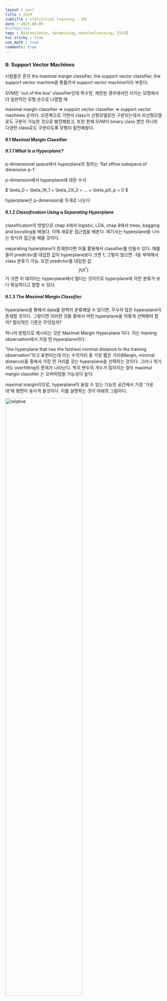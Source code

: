 ```yaml
---
layout : post
title : ISLR
subtitle : statistical learning - 9장
date : 2021-08-09
#categories:
tags : [datascience, datamining, machinelearning, ISLR]
toc_sticky : true
use_math : true
comments: true
---
```


### 9. Support Vector Machines

사람들은 흔히 the maximal margin classifier, the support vector classifier, the support vector machine을 통틀어서 support vector machine이라 부른다.

SVM은 'out of the box' classifier인데 특수한, 제한된 경우에서만 쓰이는 모형에서 더 일반적인 모형 순으로 나열할 때

maximal margin classifier => support vector classifier => support vector machines 순이다. 오른쪽으로 가면서 class가 선형모델로만 구분되는데서 비선형모델로도 구분이 가능한 것으로 발전해왔고, 또한 현재 SVM이 binary class 뿐만 아니라 다양한 class로도 구분되도록 모형이 발전해왔다.



#### 9.1 Maximal Margin Classifier



##### 9.1.1 What Is a Hyperplane?

p-dimensional space에서 hyperplane의 정의는 'flat affine subspace of dimension p-1'

p-dimension에서 hyperplane에 대한 수식

$
\beta_0 + \beta_1X_1 + \beta_2X_2 + ... + \beta_pX_p = 0
$

hyperplane은 p-dimension을 두개로 나눈다



##### 9.1.2 Classification Using a Separating Hyperplane 

classification의 방법으로 chap 4에서 logistic, LDA, chap 8에서 trees, bagging and boosting을 배웠다. 이제 새로운 접근법을 배운다. 여기서는 hyperplane을 나누는 방식의 접근을 배울 것이다.

separating hyperplane이 존재한다면 이를 활용해서 classifier를 만들수 있다. 예를들어 predictor를 대입한 값이 hyperplane보다 크면 1, 그렇지 않으면 -1을 부여해서 class 분류가 가능. 또한 predictor를 대입한 값 
$$
f(X^*)
$$
가 크면 이 데이터는 hyperplane에서 멀다는 것이므로 hyperplane에 의한 분류가 보다 확실하다고 말할 수 있다. 



##### 9.1.3 The Maximal Margin Classifier

hyperplane을 통해서 data를 완벽히 분류해낼 수 있다면, 무수히 많은 hyperplane이 존재할 것이다. 그렇다면 이러한 것들 중에서 어떤 hyperplane을 어떻게 선택해야 할까? 합리적인 기준은 무엇일까?

하나의 방법으로 제시되는 것은 Maximal Margin Hyperplane 이다. 이는 training observation에서 가장 먼 hyperplane이다. 

"the hyperplane that has the farthest minimal distance to the training observation"라고 표현되는데 이는 수직거리 중 가장 짧은 거리(Margin, minimal distance)들 중에서 가장 먼 거리를 갖는 hyperplane을 선택하는 것이다. 그러나 여기서도 overfitting의 문제가 나타난다. 특히 변수의 개수가 많아지는 경우 maximal margin classifier 는 오버피팅될 가능성이 높다. 

maximal margin이므로, hyperplane이 놓일 수 있는 가능한 공간에서 가장 '가운데'에 평면이 놓이게 될것이다.  이를 설명하는 것이 아래의 그림이다.

<img src='{{"/assets/img/islr9-1.png"| relative_url}}'  width="70%" height="70%" title="1" alt='relative'>

그림 아래 설명부분에 보면 support vector라는 것이 나온다. 왜 support vector인가?

우선 이들은 p 차원 공간안에 있는 벡터이며, 이 벡터가 아주 살짝만 움직여도 maximal margin hyperplane이 바뀔 수 있기 때문에 maximal margin hyperplane을 'support' 한다고 하여 support vector라고 명명된다. 

또한 maximal margin hyperplane은 support vector와 같은 일부 데이터에만 의존하기 때문에 hyperplane에서 멀리 떨어진 데이터가 움직이는 것은 hyperplane에 영향을 안준다. 



##### 9.1.4 Construction of the Maximal Margin Classifier

Maximal margin hyperplane은 optimization의 문제이다. 즉

$
Maximize_{\beta_0, \beta_1,...,\beta_p } M
$

$
subject \ \ to \sum^p \beta_j ^2 = 1
$

$
y_i(\beta_0 + \beta_1 x_{i1} + ... \beta_{p}x_{ip}) \geq M
$

세번째 조건은 분류가 올바르게 되었는지(M은 양수)이며 두번째 조건은 hyperplane의 경우 
$$
\beta_0 + \beta_1X_1 + \beta_2X_2 + ... + \beta_pX_p = 0
$$
이므로 평면을 만들때 해당되는 조건은 아니다. 다만, 이 조건으로 인해서 
$$
y_i(\beta_0 + \beta_1 x_{i1} + ... \beta_{p}x_{ip})
$$
가 margin을 나타내는 수직거리가 되고 이 값이 M 보다 크게 되는 최대의 M 값을 구하는 것은 결국 

Maximal Margin Hyperplane을 의미하는 것이다.

##### 9.1.5 The Non-separable Case

hyperplane을 만들 수 없는 경우?

soft-margin이라 불리는 class를 ''거의'' 나누는 hyperplane을 만드는 것이다.  이를 다음 장에서 support vector classifier로 배운다. 



#### 9.2 Support Vector Classifiers



##### 9.2.1 Overview of the Support Vector Classifier

(1) hyperplane을 통해 데이터를 완전히 분류할 수 없는 경우 존재

(2) 완전히 분류되더라도 오버피팅의 위험이 있거나, 아주 작은 변동에도 모델 자체가 크게 변할 위험 존재



==> soft margin을 활용해서 robustness를 달성하며, 소수의 데이터를 제외한 대부분의 데이터에서 더 좋은 성능을 가지도록 만들 수 있다.



이러한  방법을 책에서는 support vector classifier 혹은 soft margin classifier 라고 부른다. 

일부의 데이터에 대한 분류 오류(wrong side of the margin, wrong side of the hyperplane)를 감소하고 서라도 대부분의 데이터에서 훨씬 더 좋은 분류 성능을 가진다면 이러한 모델을 선택하게 될 것.

##### 9.2.2 Details of the Support Vector Classifier

support vector classifier의 식은 아래와 같다.

$
Maximize_{\beta_0, \beta_1,...,\beta_p,\epsilon_1,...,\epsilon_n } M
$

$subject \ \ to \sum^p \beta_j ^2 = 1$

$
y_i(\beta_0 + \beta_1 x_{i1} + ... \beta_{p}x_{ip}) \geq M(1-\epsilon_i)
$

$
\epsilon_i \geq 0 \ , \ \ \sum \epsilon_i \leq C
$

여기서 epsilon의 값은 slack variable로 관측치가 margin이나 hyperplane 기준 반대 방향에 있도록 허용하는 정도를 나타내는 수치이다. 만약 모든 i 에 대해 epsilon_i 이 0이라면 모든 관측치들이 올바르게 분류되도록 hyperplane을 만들어야 한다. 그러나 epsilon_j 값이 0보다 크다면, j 관측치는 반드시 올바른 분류의 margin의 반대 방향에 위치하게 될 것이다.  나아가 epsilon_k 값이 1보다 크다면 k 관측치는 hyperplane의 반대방향에 위치하게 될 것이다. 

tuning parameter C의 역할은 epsilon이 용인하는 오류들의 정도와 개수를 결정해준다. C=0이라면 모든 epsilon이 0이라는 의미이므로 이는 9.1에서 배웠던 maximal margin hyperplane과 동일하다.  만일 C>0 이라면 C 값 이상의 점의 개수는 다른 hyperplane에 위치할 수 없다.(왜냐면 epsilon이 1 이상이어야 반대편 평면에 점이 위치하기 때문에) 

C가 크다는 말은 오류의 용인 범위가 넓다는 말이므로 margin은 넓어진다. Margin이 넓다는 것은 모형이 그만큼 robust하다는 것이고  bias - variance trade-off 관계를 통해서 볼 때,  분산이 작고 bias 가 커질 것이다.  반대로 C가 작아지면 용인 범위가 좁아지는 것으로 margin은 좁아질 것이다. 즉 대부분의 train 데이터가 모두 올바르게 분류되기 때문에 overfitting 의 문제를 피할 수 없다. C는 tuning parameter로 CV값을 통해 결정된다.

앞에 maximal margin hyperplane에서와 동일하게 support vector classifier 또한 일부의 데이터들로 인해서 hyperplane이 결정된다. 차이점은 support vector classifier는 일부의 오류 데이터를 용인한다는 것에 있기 때문에 margin에 놓여진 모든 데이터들(참이든 오류든)이 support vector로 여겨진다. 즉 오류데이터 또한 hyperplane 결정에 관여한다는 것이 maximal margin hyperplane과의 차이라 하겠다. 

이제 C 와 support vector 간의 관계를 보자. C 값이 커진다는 것은 support vector 들이 많아진다는 것이다. 이 말은 곧 hyperplane을 결정하는 데에 많은 데이터가 요구된다는 것이다. 



###### logistic , LDA, SV classifier

support vector classifier는 일부 데이터에 의해 hyperplane이 결정되는데 이는 logistifc regression과 유사하다. logistic regression 또한 boundary에서 먼 일부 데이터들은 boundary 결정에 크게 관여하지 않는다(insensitive).

이는 LDA와는 정반대의 학습방법이라 할 수 있다. LDA의 경우는 class에 대한 모든 관측치들의 평균과 분산을 고려해서 분류 기준을 만들기 때문이다.



#### 9.3 Support Vector Machines

non-linear decision boundary?? support vector machines은 비선형의 boundary를 자동으로 만들어낸다.



##### 9.3.1 Classification with Non-linear Decision

support vector classifier는 선형 boundary를 만들어낸다. 그러나 비선형의 boundary를 사용하고 싶다면?

이전 chapter에서 공부했듯, 우리는 quadratic , cubic term을 만들어내어 비선형의 데이터를 모형에 적합시켰다. 즉 support vector classifier의 hyperplane을 만들때 이차 혹은 삼차항이 들어간 식을 사용함으로써, 비선형 boundary를 만들어 낼 수 있다.  식은 아래와 같다.

feature term 

$
X_1, X_2, .... , X_p
$

에서

$
X_1, X_1^2, X_2, X_2^2, ... ,X_p,X_p^2
$

로 feature space를 확장시켜 최적화를 한다


$
Maximize_{\beta_0, \beta_{11}, \beta_{12},,...,\beta_{p1},\beta_{p2}, \epsilon_1,...,\epsilon_n } M
$

$
subject \ \ to \ \ y_i(\beta_0 + \sum_j^p \beta_{j1} x_{ij} +  \sum _j^p \beta_{j2}x_{ij}^2) \geq M(1-\epsilon_i)
$

$
\epsilon_i \geq 0 \ , \ \ \sum \epsilon_i \leq C \ , \ \ \sum_j^p\sum_k^2 \beta_{jk} ^2 = 1
$

변수의 차원을 높여서 모델에 추가하면 계산량이 많아진다. Support Vector Machine은 support vector classifier에서 사용된 feature space를 보다 확장시켜서 계산량을 적정 수준으로 맞춰준다.



##### 9.3.2 The Support Vector Machine

feature space를 어떻게 확장시켜줄 것인가? ==> Kernel을 사용해서.

support vector classifier의 해를 찾는 과정(여기서 해는 아마 계수값 beta인듯?)은 관측치들의 내적과 관련이 있다. 즉 식으로 이를 보이면, linear support vector classifier는

$
f(x) = \beta_0 + \sum_i ^n \alpha_i \langle x,x_i \rangle
$

여기서 x 는 new point, x_i 는 training point 인데 training data가 support vector인 경우에만 alpha 값이 non-zero이다. 즉 S를 support vector들의 집합이라고 할 때,

$
f(x )= \beta_0 + \sum _{i \in S}\alpha_i \langle x,x_i \rangle
$
 

이를 일반화 시켜서 kernel K 함수(kernel은 두 데이터들의 관계를 설명)를 통해 classifier를 만들 수 있다. 여러가지 커널에 대해 classifier의 식은 아래와 같다.

$
f(x )= \beta_0 + \sum _{i \in S}\alpha_i K( x,x_i)
$




(1)linear kernel (Pearson correlation을 통해 두 관측치 관계를 보는 것)

$
K(x_i, x_i') = \sum _j ^p x_{ij}x_{i'j'}
$

(2)polynomial kernel(degree of d) (linear kernel에 비해 훨씬 flexible boundary를 만들 수 있다)

$
K(x_i, x_i') = (1 + \sum _j ^p x_{ij}x_{i'j'})^d
$

(※ (2)와 같이 non-linear kernel을 사용해서 classifier를 만드는 것을 support vector machine이라고 한다. 만약 d=1이라면 SVM은 SV classifier와 동일한 것이다.)



(3)radial kernel (Radial Basis Function , RBF) (Gaussian kernel이라고도 불림) (gamma 값이 클수록 non-linear)

$
K(x_i, x_i') = exp(-\gamma \sum _j ^p( x_{ij}-x_{i'j'})^2)
$

(3)의 원리는 다음과 같다. 특정 test 데이터가 만약 training obs와 유클리드 거리가 멀다면

$
\sum( x_{ij}-x_{i'j'})^2
$

의 크기는 커질것이고 결과적으로 kernel의 값은 작아질 것이다. 즉 거리가 멀리 떨어진 데이터들은 boundary(hyperplane)을 설명하는 데에 큰 역할을 하지 못할 것이고, kernel은 local behavior를 가지게 된다. 즉 training data 근처에 있는 test data 만이 정확한 분류가 될 것이다. 

앞서 말했지만 kernel을 사용하면 계산량이 줄어드는데, radial kernel의 경우 feature space가 implicit하고 infinite-dimensional 이므로 계산량이 절대적으로 감소한다.(?)

<img src='{{"/assets/img/islr9-2.png"| relative_url}}'  width="70%" height="70%" title="1" alt='relative'>



##### 9.3.3 An Application to the Heart Disease Data

생략.



#### 9.4 SVMs with More than Two Classes

SVM은 개념적으로 두가지 이상의 분류에 적합하지 않다.  그럼에도 불구하고 class가 많을 경우 svm을 사용해서 많은 class를 분류하려는 시도가 있었다.



##### 9.4.1 One-Versus-One Classification

k개의 class가 존재할 때, 2개의 class를 뽑는 가능한 모든 조합을 찾아서 각각을 1 그리고 -1로 두고 SVM을 {k combination 2} 만큼 실행. 이 중에서 가장 빈도가 높은 class를 선택한다.

##### 9.4.2 One-Versus-All Classification

one , the others



#### 9.5 Relationship to Logistic Regression

hyperplane을 만들면서 오류에 대한 어느정도의 허용 범위를 지정한다든지, 혹은 커널을 사용해서 비선형적인 boundary를 만드는 등의 시도는 사실 매우 독창적인 시도라고 보일 수 있따. 그러나 SVM과 과거의 분류 방식들은 여전히 많은 부분에서 접점을 가진다. 

support vector classifier 부분에서 언급했던 제약조건하에서 최적화 식을 상기해보자. 그 식은 다음과 같이 쓸 수 있다.

$
minimize_{\beta_0, \beta_1, ..., \beta_p} \{\sum max[0, 1-y_if(x_i)] + \lambda \sum _j ^ p \beta_j^2 \}
$

우선 penalty 항을 보자.

여기서 lambda가 크다는 것은 그만큼 오류를 많이 허용한다는 뜻으로 support vector classifier 최적화 식에 나왔던 C의 값이 크다는 것과 동일하게 작용한다.(ridge에서의 penalty 값 => lambda가 크면 분산이 작아진다) 

이제 loss fuction을 보자

$
L(X, y , \beta) = \sum max[0, 1-y_if(x_i)]
$

이를 hinge loss라고 한다. 식에서도 알 수 있듯, support vector가 아닌 plane에 의해 올바르게 분류된 부분은 loss를 무조건 0으로 만들고, support vector 부분만이 loss를 통제할 수 있다. 즉 support vector에 의해 plane이 만들어지는 것이다.  logistic function의 loss function 또한 이와 비슷한데 차이는 완전한 0을 만들지 않는것에 있다.

<img src='{{"/assets/img/islr9-3.png"| relative_url}}'  width="70%" height="70%" title="1" alt='relative'>

이러한 차이에도 불구하고, 0 혹은 0에 가까운 작은 값을 만드는 것은 boundary와 매우 멀리 떨어져 있는 값이므로 logistic과 SVMs은 매우 유사한 분류 결과를 가지고 온다. class들이 매우 잘 분류되어 있다면 SVM이 더 좋은 결과를, 반대로 class들이 꽤나 겹쳐 있는 경우에는 logistic regression이 더 좋은 결과를 가지고 올 것이다. 

앞에서도 말했듯, C, lambda, margin 들을 잘 선택하는 것은 결국 bias - variance 를 결정하는 데에 결정적인 역할을 하게 된다. 

SVMs 만이 kernel을 사용하는가? 그것은 아니다. logistic에서도 사용은 가능하다. 단 SVM 만큼은 아닌듯

또한 SVR도 있다. target 변수가 연속형인 경우 regression을 사용하는데, 여전히 그 원리는 loss를 최소화하는 계수값을 찾는 데에 있다. 단 loss가 바뀐다. 특정 margin 밖에 있는 잔차들의 값을 loss로 보고 이를 줄이고자 한다. 

